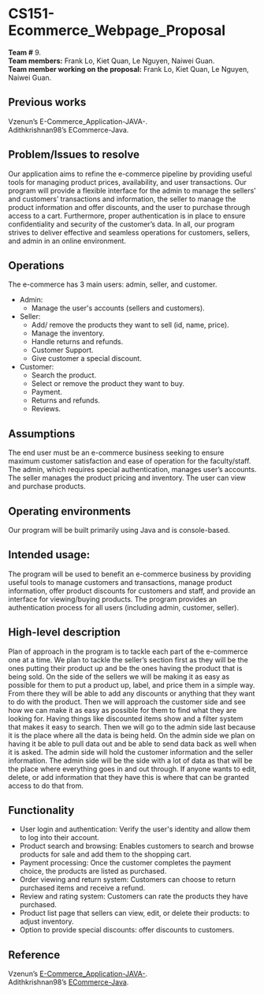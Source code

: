 # CS151-Ecommerce_Webpage_Proposal
**Team #** 9.\
**Team members:** Frank Lo, Kiet Quan, Le Nguyen, Naiwei Guan.\
**Team member working on the proposal:** Frank Lo, Kiet Quan, Le Nguyen, Naiwei Guan.
## Previous works
Vzenun’s E-Commerce_Application-JAVA-.\
Adithkrishnan98’s ECommerce-Java.
## Problem/Issues to resolve
Our application aims to refine the e-commerce pipeline by providing useful tools for managing product prices, availability, and user transactions. Our program will provide a flexible interface for the admin to manage the sellers’ and customers’ transactions and information, the seller to manage the product information and offer discounts, and the user to purchase through access to a cart. Furthermore, proper authentication is in place to ensure confidentiality and security of the customer’s data. In all, our program strives to deliver effective and seamless operations for customers, sellers, and admin in an online environment.
## Operations
The e-commerce has 3 main users: admin, seller, and customer.
- Admin:
  + Manage the user's accounts (sellers and customers).
- Seller:
  + Add/ remove the products they want to sell (id, name, price).
  + Manage the inventory.
  + Handle returns and refunds.
  + Customer Support.
  + Give customer a special discount.
- Customer:
  + Search the product.
  + Select or remove the product they want to buy.
  + Payment.
  + Returns and refunds.
  + Reviews.
## Assumptions
The end user must be an e-commerce business seeking to ensure maximum customer satisfaction and ease of operation for the faculty/staff.  The admin, which requires special authentication, manages user’s accounts. The seller manages the product pricing and inventory. The user can view and purchase products.
## Operating environments
Our program will be built primarily using Java and is console-based.
## Intended usage:
The program will be used to benefit an e-commerce business by providing useful tools to manage customers and transactions, manage product information, offer product discounts for customers and staff, and provide an interface for viewing/buying products. The program provides an authentication process for all users (including admin, customer, seller).
## High-level description
Plan of approach in the program is to tackle each part of the e-commerce one at a time. We plan to tackle the seller’s section first as they will be the ones putting their product up and be the ones having the product that is being sold. On the side of the sellers we will be making it as easy as possible for them to put a product up, label, and price them in a simple way. From there they will be able to add any discounts or anything that they want to do with the product. Then we will approach the customer side and see how we can make it as easy as possible for them to find what they are looking for. Having things like discounted items show and a filter system that makes it easy to search. Then we will go to the admin side last because it is the place where all the data is being held. On the admin side we plan on having it be able to pull data out and be able to send data back as well when it is asked. The admin side will hold the customer information and the seller information. The admin side will be the side with a lot of data as that will be the place where everything goes in and out through. If anyone wants to edit, delete, or add information that they have this is where that can be granted access to do that from. 
## Functionality
- User login and authentication: Verify the user's identity and allow them to log into their account.
- Product search and browsing: Enables customers to search and browse products for sale and add them to the shopping cart.
- Payment processing: Once the customer completes the payment choice, the products are listed as purchased.
- Order viewing and return system: Customers can choose to return purchased items and receive a refund.
- Review and rating system: Customers can rate the products they have purchased.
- Product list page that sellers can view, edit, or delete their products: to adjust inventory.
- Option to provide special discounts: offer discounts to customers.
## Reference
Vzenun’s [E-Commerce_Application-JAVA-](https://github.com/Vzenun/E-Commerce_Application-JAVA-).\
Adithkrishnan98’s [ECommerce-Java](https://github.com/adithkrishnan98/ECommerce-Java/tree/main).

